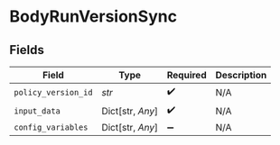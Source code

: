 # BodyRunVersionSync


## Fields

| Field               | Type                | Required            | Description         |
| ------------------- | ------------------- | ------------------- | ------------------- |
| `policy_version_id` | *str*               | :heavy_check_mark:  | N/A                 |
| `input_data`        | Dict[str, *Any*]    | :heavy_check_mark:  | N/A                 |
| `config_variables`  | Dict[str, *Any*]    | :heavy_minus_sign:  | N/A                 |